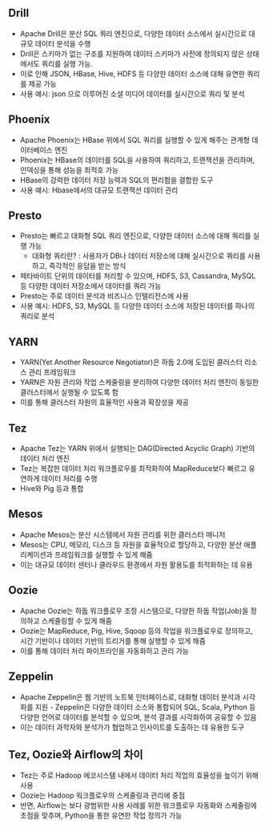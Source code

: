 ## Drill
- Apache Drill은 분산 SQL 쿼리 엔진으로, 다양한 데이터 소스에서 실시간으로 대규모 데이터 분석을 수행
- Drill은 스키마가 없는 구조를 지원하여 데이터 스키마가 사전에 정의되지 않은 상태에서도 쿼리를 실행 가능.
- 이로 인해 JSON, HBase, Hive, HDFS 등 다양한 데이터 소스에 대해 유연한 쿼리를 제공 가능
- 사용 예시: json 으로 이루어진 소셜 미디어 데이터를 실시간으로 쿼리 및 분석

## Phoenix
- Apache Phoenix는 HBase 위에서 SQL 쿼리를 실행할 수 있게 해주는 관계형 데이터베이스 엔진
- Phoenix는 HBase의 데이터를 SQL을 사용하여 쿼리하고, 트랜잭션을 관리하며, 인덱싱을 통해 성능을 최적호 가능
- HBase의 강력한 데이터 저장 능력과 SQL의 편리함을 결합한 도구
- 사용 예시: Hbase에서의 대규모 트랜잭션 데이터 관리

## Presto
- Presto는 빠르고 대화형 SQL 쿼리 엔진으로, 다양한 데이터 소스에 대해 쿼리를 실행 가능
    - 대화형 쿼리란? : 사용자가 DB나 데이터 저장소에 대해 실시간으로 쿼리를 사용하고, 즉각적인 응답을 받는 방식
- 페타바이트 단위의 데이터를 처리할 수 있으며, HDFS, S3, Cassandra, MySQL 등 다양한 데이터 저장소에서 데이터를 쿼리 가능
- Presto는 주로 데이터 분석과 비즈니스 인텔리전스에 사용
- 사용 예시: HDFS, S3, MySQL 등 다양한 데이터 소스에 저장된 데이터를 하나의 쿼리로 분석 

## YARN
- YARN(Yet Another Resource Negotiator)은 하둡 2.0에 도입된 클러스터 리소스 관리 프레임워크
- YARN은 자원 관리와 작업 스케줄링을 분리하여 다양한 데이터 처리 엔진이 동일한 클러스터에서 실행될 수 있도록 함
- 이를 통해 클러스터 자원의 효율적인 사용과 확장성을 제공

## Tez
- Apache Tez는 YARN 위에서 실행되는 DAG(Directed Acyclic Graph) 기반의 데이터 처리 엔진
- Tez는 복잡한 데이터 처리 워크플로우를 최적화하여 MapReduce보다 빠르고 유연하게 데이터 처리를 수행
- Hive와 Pig 등과 통합

## Mesos
- Apache Mesos는 분산 시스템에서 자원 관리를 위한 클러스터 매니저
- Mesos는 CPU, 메모리, 디스크 등 자원을 효율적으로 할당하고, 다양한 분산 애플리케이션과 프레임워크를 실행할 수 있게 해줌
- 이는 대규모 데이터 센터나 클라우드 환경에서 자원 활용도를 최적화하는 데 유용

## Oozie
- Apache Oozie는 하둡 워크플로우 조정 시스템으로, 다양한 하둡 작업(Job)을 정의하고 스케줄링할 수 있게 해줌
- Oozie는 MapReduce, Pig, Hive, Sqoop 등의 작업을 워크플로우로 정의하고, 시간 기반이나 데이터 기반의 트리거를 통해 실행할 수 있게 해줌
- 이를 통해 데이터 처리 파이프라인을 자동화하고 관리 가능
## Zeppelin
- Apache Zeppelin은 웹 기반의 노트북 인터페이스로, 대화형 데이터 분석과 시각화를 지원 - Zeppelin은 다양한 데이터 소스와 통합되어 SQL, Scala, Python 등 다양한 언어로 데이터를 분석할 수 있으며, 분석 결과를 시각화하여 공유할 수 있음
- 이는 데이터 과학자와 분석가가 협업하고 인사이트를 도출하는 데 유용한 도구

## Tez, Oozie와 Airflow의 차이
- Tez는 주로 Hadoop 에코시스템 내에서 데이터 처리 작업의 효율성을 높이기 위해 사용
- Oozie는 Hadoop 워크플로우의 스케줄링과 관리에 중점
- 반면, Airflow는 보다 광범위한 사용 사례를 위한 워크플로우 자동화와 스케줄링에 초점을 맞추며, Python을 통한 유연한 작업 정의가 가능